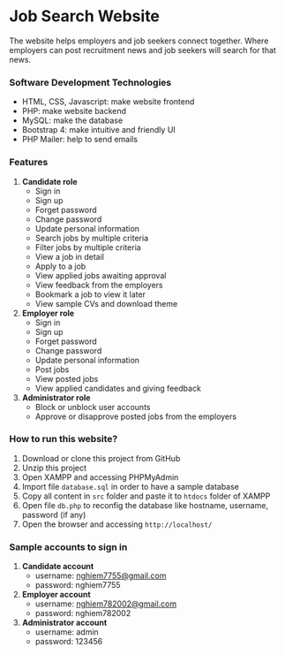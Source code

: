 # Job Search Website
The website helps employers and job seekers connect together. Where employers can post recruitment news and job seekers will search for that news.
### Software Development Technologies
- HTML, CSS, Javascript: make website frontend
- PHP: make website backend
- MySQL: make the database
- Bootstrap 4: make intuitive and friendly UI
- PHP Mailer: help to send emails
### Features
1. **Candidate role**
    - Sign in
	- Sign up
	- Forget password
	- Change password
	- Update personal information
	- Search jobs by multiple criteria
	- Filter jobs by multiple criteria
	- View a job in detail
	- Apply to a job
	- View applied jobs awaiting approval
	- View feedback from the employers
	- Bookmark a job to view it later
	- View sample CVs and download theme
2. **Employer role**
    - Sign in
	- Sign up
	- Forget password
	- Change password
	- Update personal information
	- Post jobs
	- View posted jobs
	- View applied candidates and giving feedback
3. **Administrator role**
	- Block or unblock user accounts
	- Approve or disapprove posted jobs from the employers
### How to run this website?
1. Download or clone this project from GitHub
2. Unzip this project
3. Open XAMPP and accessing PHPMyAdmin
4. Import file `database.sql` in order to have a sample database
5. Copy all content in `src` folder and paste it to `htdocs` folder of XAMPP
6. Open file `db.php` to reconfig the database like hostname, username, password (if any)
7. Open the browser and accessing `http://localhost/`
### Sample accounts to sign in
1. **Candidate account**
    - username: nghiem7755@gmail.com
    - password: nghiem7755
2. **Employer account**
    - username: nghiem782002@gmail.com
    - password: nghiem782002
3. **Administrator account**
    - username: admin
    - password: 123456
